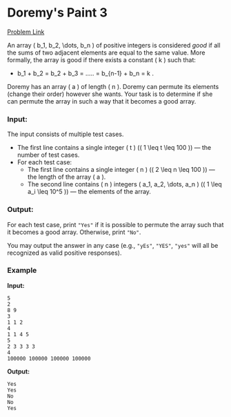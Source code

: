 # Doremy's Paint 3
[Problem Link](https://codeforces.com/problemset/problem/1890/A)

An array \( b_1, b_2, \dots, b_n \) of positive integers is considered *good* if all the sums of two adjacent elements are equal to the same value. More formally, the array is good if there exists a constant \( k \) such that:
- b_1 + b_2 = b_2 + b_3 = ..... = b_{n-1} + b_n = k .

Doremy has an array \( a \) of length \( n \). Doremy can permute its elements (change their order) however she wants. Your task is to determine if she can permute the array in such a way that it becomes a good array.

### Input:

The input consists of multiple test cases. 
- The first line contains a single integer \( t \) (\( 1 \leq t \leq 100 \)) — the number of test cases.
- For each test case:
  - The first line contains a single integer \( n \) (\( 2 \leq n \leq 100 \)) — the length of the array \( a \).
  - The second line contains \( n \) integers \( a_1, a_2, \dots, a_n \) (\( 1 \leq a_i \leq 10^5 \)) — the elements of the array.

### Output:

For each test case, print `"Yes"` if it is possible to permute the array such that it becomes a good array. Otherwise, print `"No"`.

You may output the answer in any case (e.g., `"yEs"`, `"YES"`, `"yes"` will all be recognized as valid positive responses).

### Example

**Input:**
```
5
2
8 9
3
1 1 2
4
1 1 4 5
5
2 3 3 3 3
4
100000 100000 100000 100000
```

**Output:**
```
Yes
Yes
No
No
Yes
```